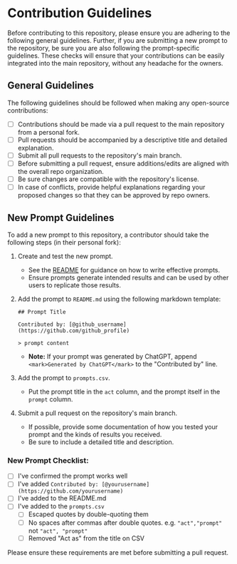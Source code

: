 # Contribution Guidelines
Before contributing to this repository, please ensure you are adhering to the following general guidelines. Further, if you are submitting a new prompt to the repository, be sure you are also following the prompt-specific guidelines. These checks will ensure that your contributions can be easily integrated into the main repository, without any headache for the owners.

## General Guidelines
The following guidelines should be followed when making any open-source contributions:
- [ ] Contributions should be made via a pull request to the main repository from a personal fork.
- [ ] Pull requests should be accompanied by a descriptive title and detailed explanation.
- [ ] Submit all pull requests to the repository's main branch.
- [ ] Before submitting a pull request, ensure additions/edits are aligned with the overall repo organization.
- [ ] Be sure changes are compatible with the repository's license.
- [ ] In case of conflicts, provide helpful explanations regarding your proposed changes so that they can be approved by repo owners.

## New Prompt Guidelines
To add a new prompt to this repository, a contributor should take the following steps (in their personal fork):
1. Create and test the new prompt.
    - See the [README](https://github.com/f/awesome-chatgpt-prompts/blob/main/README.md) for guidance on how to write effective prompts.
    - Ensure prompts generate intended results and can be used by other users to replicate those results.
2. Add the prompt to `README.md` using the following markdown template:

    `## Prompt Title`

    `Contributed by: [@github_username](https://github.com/github_profile)`

    `> prompt content`

    - <b>Note:</b> If your prompt was generated by ChatGPT, append `<mark>Generated by ChatGPT</mark>` to the "Contributed by" line.
3. Add the prompt to `prompts.csv`.
    - Put the prompt title in the `act` column, and the prompt itself in the `prompt` column.
4. Submit a pull request on the repository's main branch.
    - If possible, provide some documentation of how you tested your prompt and the kinds of results you received.
    - Be sure to include a detailed title and description.

### New Prompt Checklist:
- [ ] I've confirmed the prompt works well
- [ ] I've added `Contributed by: [@yourusername](https://github.com/yourusername)`
- [ ] I've added to the README.md
- [ ] I've added to the `prompts.csv`
  - [ ] Escaped quotes by double-quoting them
  - [ ] No spaces after commas after double quotes. e.g. `"act","prompt"` not `"act", "prompt"`
  - [ ] Removed "Act as" from the title on CSV

Please ensure these requirements are met before submitting a pull request.

